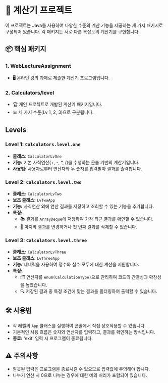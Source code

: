 # 🧮 계산기 프로젝트

이 프로젝트는 Java를 사용하여 다양한 수준의 계산 기능을 제공하는 세 가지 패키지로 구성되어 있습니다. 각 패키지는 서로 다른 복잡도의 계산기를 구현합니다.

## 📦 핵심 패키지

### 1. WebLectureAssignment
- 🖥️ 온라인 강의 과제로 제출한 계산기 프로그램입니다.

### 2. Calculators/level
- 🏆 개인 프로젝트로 개발된 계산기 패키지입니다.
- 📊 세 가지 수준(Lv 1, 2, 3)으로 구분됩니다.

## Levels

### Level 1: `Calculators.level.one`
- **클래스:** `CalculatorLvOne`
- **기능:** 기본 사칙연산(+, -, *, /)을 수행하는 콘솔 기반의 계산기입니다.
- **사용법:** 사용자로부터 연산자와 두 숫자를 입력받아 결과를 출력합니다.

### Level 2: `Calculators.level.two`
- **클래스:** `CalculatorLvTwo`
- **보조 클래스:** `LvTwoApp`
- **기능:** 사칙연산 외에 연산 결과를 저장하고 조회할 수 있는 기능을 추가합니다.
- **특징:** 
  - 📚 결과를 `ArrayDeque`에 저장하여 가장 최근 결과를 확인할 수 있습니다.
  - 🔄 마지막 결과를 변경하거나 첫 번째 결과를 삭제할 수 있습니다.

### Level 3: `Calculators.level.three`
- **클래스:** `CalculatorLvThree`
- **보조 클래스:** `LvThreeApp`
- **기능:** 제네릭을 사용하여 정수와 실수 모두에 대한 계산을 지원합니다.
- **특징:**
  - 🗂️ 연산자를 `enum(CalculationType)`으로 관리하여 코드의 간결성과 확장성을 높였습니다.
  - 🔍 저장된 결과 중 특정 조건에 맞는 결과를 필터링하여 출력할 수 있습니다.

## 🛠️ 사용법

- 각 레벨의 `App` 클래스를 실행하여 콘솔에서 직접 상호작용할 수 있습니다.
- 기본적인 사용 흐름은 숫자와 연산자를 입력하고, 결과를 확인하는 방식입니다.
- **종료:** 'exit' 입력 시 프로그램이 종료됩니다.

## ⚠️ 주의사항
- 잘못된 입력은 프로그램을 종료시킬 수 있으므로 입력값에 주의해야 합니다.
- 나누기 연산 시 0으로 나누는 경우에 대한 예외 처리가 포함되어 있습니다.
